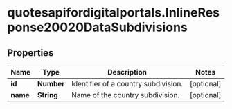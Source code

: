 # quotesapifordigitalportals.InlineResponse20020DataSubdivisions

## Properties

Name | Type | Description | Notes
------------ | ------------- | ------------- | -------------
**id** | **Number** | Identifier of a country subdivision. | [optional] 
**name** | **String** | Name of the country subdivision. | [optional] 


